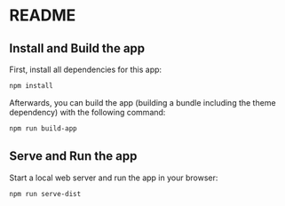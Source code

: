 # README

## Install and Build the app

First, install all dependencies for this app:

```bash
npm install
```

Afterwards, you can build the app (building a bundle including the theme dependency) with the following command:

```bash
npm run build-app
```


## Serve and Run the app

Start a local web server and run the app in your browser:

```bash
npm run serve-dist
```